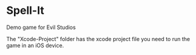 # Spell-It
Demo game for Evil Studios

The "Xcode-Project" folder has the xcode project file you need to run the game in an iOS device.
